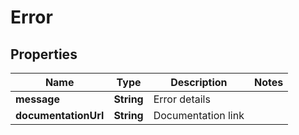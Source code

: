 # Error

## Properties
Name | Type | Description | Notes
------------ | ------------- | ------------- | -------------
**message** | **String** | Error details | 
**documentationUrl** | **String** | Documentation link | 
